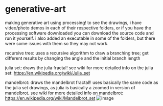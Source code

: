 # generative-art

making generative art using processing! to see the drawings, i have video/photo demos in each of their respective folders, or if you have the processing software downloaded you can download the source code and run it yourself. i also added an executable in some of the folders, but there were some issues with them so they may not work.

recursive tree: uses a recursive algorithm to draw a branching tree; get different results by changing the angle and the initial branch length

julia set: draws the julia fractal! see wiki for more detailed info on the julia set: https://en.wikipedia.org/wiki/Julia_set

mandelbrot: draws the mandelbrot fractal!! uses basically the same code as the julia set drawings, as julia is basically a zoomed in version of mandelbrot. see wiki for more detailed info on mandelbrot: https://en.wikipedia.org/wiki/Mandelbrot_set
![image](https://github.com/averystraumann/generative-art/assets/101287035/a9345171-e9fa-418a-8f5d-4e1a095410b2)
